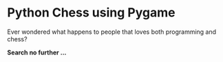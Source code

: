 # Python Chess using Pygame

Ever wondered what happens to people that loves both programming and chess?

**Search no further ...**
